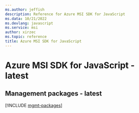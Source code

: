 ```yaml
---
ms.author: jeffish
description: Reference for Azure MSI SDK for JavaScript
ms.data: 10/21/2022
ms.devlang: javascript
ms.service: msi
author: xirzec
ms.topic: reference
title: Azure MSI SDK for JavaScript
---
```

# Azure MSI SDK for JavaScript - latest

## Management packages - latest
[!INCLUDE [mgmt-packages](msi-mgmt-index.md)]